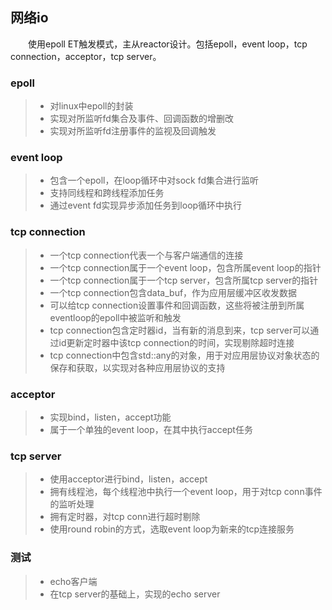 ## 网络io
&emsp;&emsp;使用epoll ET触发模式，主从reactor设计。包括epoll，event loop，tcp connection，acceptor，tcp server。
### epoll
> * 对linux中epoll的封装
> * 实现对所监听fd集合及事件、回调函数的增删改
> * 实现对所监听fd注册事件的监视及回调触发
### event loop
> * 包含一个epoll，在loop循环中对sock fd集合进行监听
> * 支持同线程和跨线程添加任务
> * 通过event fd实现异步添加任务到loop循环中执行
### tcp connection
> * 一个tcp connection代表一个与客户端通信的连接
> * 一个tcp connection属于一个event loop，包含所属event loop的指针
> * 一个tcp connection属于一个tcp server，包含所属tcp server的指针
> * 一个tcp connection包含data_buf，作为应用层缓冲区收发数据
> * 可以给tcp connection设置事件和回调函数，这些将被注册到所属eventloop的epoll中被监听和触发
> * tcp connection包含定时器id，当有新的消息到来，tcp server可以通过id更新定时器中该tcp connection的时间，实现剔除超时连接
> * tcp connection中包含std::any的对象，用于对应用层协议对象状态的保存和获取，以实现对各种应用层协议的支持
### acceptor
> *  实现bind，listen，accept功能
>  * 属于一个单独的event loop，在其中执行accept任务
### tcp server
> * 使用acceptor进行bind，listen，accept
> * 拥有线程池，每个线程池中执行一个event loop，用于对tcp conn事件的监听处理
> * 拥有定时器，对tcp conn进行超时剔除
> * 使用round robin的方式，选取event loop为新来的tcp连接服务

### 测试
> * echo客户端
> * 在tcp server的基础上，实现的echo server
